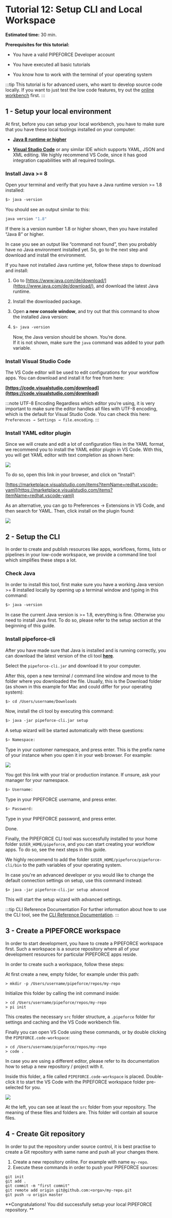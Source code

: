# Tutorial 12: Setup CLI and Local Workspace

**Estimated time:** 30 min.

**Prerequisites for this tutorial:**

*   You have a valid PIPEFORCE Developer account
    
*   You have executed all basic tutorials
    
*   You know how to work with the terminal of your operating system
    
:::tip
This tutorial is for advanced users, who want to develop source code locally. If you want to just test the low code features, try out the [online workbench](https://trial.pipeforce.org/#/propertyeditor) first.
:::

## 1 - Setup your local environment

At first, before you can setup your local workbench, you have to make sure that you have these local toolings installed on your computer:

*   [**Java 8 runtime or higher**](https://www.java.com/de/download/)
    
*   [**Visual Studio Code**](https://code.visualstudio.com/download) or any similar IDE which supports YAML, JSON and XML editing. We highly recommend VS Code, since it has good integration capabilities with all required toolings.  


### Install Java >= 8


Open your terminal and verify that you have a Java runtime version >= 1.8 installed:

```bash
$> java -version
```

You should see an output similar to this:

```bash
java version "1.8"
```

If there is a version number 1.8 or higher shown, then you have installed “Java 8” or higher.

In case you see an output like “command not found”, then you probably have no Java environment installed yet. So, go to the next step and download and install the environment.

If you have not installed Java runtime yet, follow these steps to download and install:

1.  Go to [https://www.java.com/de/download/](https://www.java.com/de/download/), and download the latest Java runtime.
    
2.  Install the downloaded package.
    
3.  Open **a new console window**, and try out that this command to show the installed Java version:
    
4.  ```bash
    $> java -version
    ```
    
    Now, the Java version should be shown. You’re done.  
    If it is not shown, make sure the `java` command was added to your path variable.
    

### Install Visual Studio Code

The VS Code editor will be used to edit configurations for your workflow apps. You can download and install it for free from here:

**[https://code.visualstudio.com/download](https://code.visualstudio.com/download)**

:::note UTF-8 Encoding 
Regardless which editor you’re using, it is very important to make sure the editor handles all files with UTF-8 encoding, which is the default for Visual Studio Code. You can check this here: `Preferences → Settings → file.encoding`.
:::

### Install YAML editor plugin

Since we will create and edit a lot of configuration files in the YAML format, we recommend you to install the YAML editor plugin in VS Code. With this, you will get YAML editor with text completion as shown here:

![](../img/yaml-completion-demo.gif)

To do so, open this link in your browser, and click on “Install”:

[https://marketplace.visualstudio.com/items?itemName=redhat.vscode-yaml](https://marketplace.visualstudio.com/items?itemName=redhat.vscode-yaml)

As an alternative, you can go to Preferences → Extensions in VS Code, and then search for YAML. Then, click install on the plugin found:

![](../img/vscode-yaml-plugin.png)

## 2 - Setup the CLI

In order to create and publish resources like apps, workflows, forms, lists or pipelines in your low-code workspace, we provide a command line tool which simplifies these steps a lot.

### Check Java

In order to install this tool, first make sure you have a working Java version >= 8 installed locally by opening up a terminal window and typing in this command:

```bash
$> java -version
```

In case the current Java version is >= 1.8, everything is fine. Otherwise you need to install Java first. To do so, please refer to the setup section at the beginning of this guide.

### Install pipeforce-cli

After you have made sure that Java is installed and is running correctly, you can download the latest version of the cli tool **[here](https://github.com/logabit/pipeforce-cli/releases/latest)**.


Select the `pipeforce-cli.jar` and download it to your computer.

After this, open a new terminal / command line window and move to the folder where you downloaded the file. Usually, this is the Download folder (as shown in this example for Mac and could differ for your operating system):

```bash
$> cd /Users/username/Downloads
```

Now, install the cli tool by executing this command:

```bash
$> java -jar pipeforce-cli.jar setup
```

A setup wizard will be started automatically with these questions:

```bash
$> Namespace:
```

Type in your customer namespace, and press enter. This is the prefix name of your instance when you open it in your web browser. For example:

![](../img/namespace.png)

You got this link with your trial or production instance. If unsure, ask your manager for your namespace.

```bash
$> Username:
```

Type in your PIPEFORCE username, and press enter.

```bash
$> Password:
```

Type in your PIPEFORCE password, and press enter.

Done.

Finally, the PIPEFORCE CLI tool was successfully installed to your home folder `$USER_HOME/pipeforce`, and you can start creating your workflow apps. To do so, see the next steps in this guide.

We highly recommend to add the folder `$USER_HOME/pipeforce/pipeforce-cli/bin` to the path variables of your operating system. 

In case you're an advanced developer or you would like to change the default connection settings on setup, use this command instead:

```
$> java -jar pipeforce-cli.jar setup advanced
```

This will start the setup wizard with advanced settings.

:::tip CLI Reference Documentation
For further information about how to use the CLI tool, see the [CLI Reference Documentation](../api/cli).
:::

## 3 - Create a PIPEFORCE workspace

In order to start development, you have to create a PIPEFORCE workspace first. Such a workspace is a source repository where all of your development resources for particular PIPEFORCE apps reside.

In order to create such a workspace, follow these steps:

At first create a new, empty folder, for example under this path:

```
> mkdir -p /Users/username/pipeforce/repos/my-repo
```

Initialize this folder by calling the init command inside:
```
> cd /Users/username/pipeforce/repos/my-repo
> pi init
```

This creates the necessary `src` folder structure, a `.pipeforce` folder for settings and caching and the VS Code workbench file.

Finally you can open VS Code using these commands, or by double clicking the `PIPEFORCE.code-workspace`:

```
> cd /Users/username/pipeforce/repos/my-repo
> code .
```

In case you are using a different editor, please refer to its documentation how to setup a new repository / project with it.

Inside this folder, a file called `PIPEFORCE.code-workspace` is placed. Double-click it to start the VS Code with the PIPEFORCE workspace folder pre-selected for you.

![](../img/vscode-workspace.png)

At the left, you can see at least the `src`  folder from your repository. The meaning of these files and folders are. This folder will contain all source files.

## 4 - Create Git repository

In order to put the repository under source control, it is best practise to create a Git repository with same name and push all your changes there.

1. Create a new repository online. For example with name `my-repo`.
2. Execute these commands in order to push your PIPEFORCE sources:

```
git init
git add .
git commit -m "first commit"
git remote add origin git@github.com:<orga>/my-repo.git
git push -u origin master
```
    

**Congratulations! You did successfully setup your local PIPEFORCE repository. **
